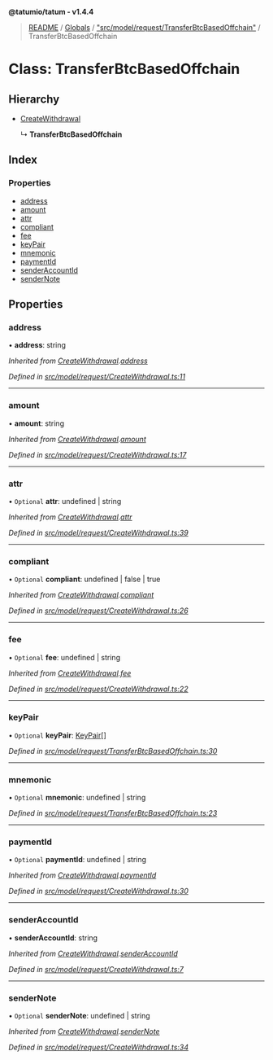 **@tatumio/tatum - v1.4.4**

> [README](../README.md) / [Globals](../globals.md) / ["src/model/request/TransferBtcBasedOffchain"](../modules/_src_model_request_transferbtcbasedoffchain_.md) / TransferBtcBasedOffchain

# Class: TransferBtcBasedOffchain

## Hierarchy

* [CreateWithdrawal](_src_model_request_createwithdrawal_.createwithdrawal.md)

  ↳ **TransferBtcBasedOffchain**

## Index

### Properties

* [address](_src_model_request_transferbtcbasedoffchain_.transferbtcbasedoffchain.md#address)
* [amount](_src_model_request_transferbtcbasedoffchain_.transferbtcbasedoffchain.md#amount)
* [attr](_src_model_request_transferbtcbasedoffchain_.transferbtcbasedoffchain.md#attr)
* [compliant](_src_model_request_transferbtcbasedoffchain_.transferbtcbasedoffchain.md#compliant)
* [fee](_src_model_request_transferbtcbasedoffchain_.transferbtcbasedoffchain.md#fee)
* [keyPair](_src_model_request_transferbtcbasedoffchain_.transferbtcbasedoffchain.md#keypair)
* [mnemonic](_src_model_request_transferbtcbasedoffchain_.transferbtcbasedoffchain.md#mnemonic)
* [paymentId](_src_model_request_transferbtcbasedoffchain_.transferbtcbasedoffchain.md#paymentid)
* [senderAccountId](_src_model_request_transferbtcbasedoffchain_.transferbtcbasedoffchain.md#senderaccountid)
* [senderNote](_src_model_request_transferbtcbasedoffchain_.transferbtcbasedoffchain.md#sendernote)

## Properties

### address

•  **address**: string

*Inherited from [CreateWithdrawal](_src_model_request_createwithdrawal_.createwithdrawal.md).[address](_src_model_request_createwithdrawal_.createwithdrawal.md#address)*

*Defined in [src/model/request/CreateWithdrawal.ts:11](https://github.com/tatumio/tatum-js/blob/c5d1e16/src/model/request/CreateWithdrawal.ts#L11)*

___

### amount

•  **amount**: string

*Inherited from [CreateWithdrawal](_src_model_request_createwithdrawal_.createwithdrawal.md).[amount](_src_model_request_createwithdrawal_.createwithdrawal.md#amount)*

*Defined in [src/model/request/CreateWithdrawal.ts:17](https://github.com/tatumio/tatum-js/blob/c5d1e16/src/model/request/CreateWithdrawal.ts#L17)*

___

### attr

• `Optional` **attr**: undefined \| string

*Inherited from [CreateWithdrawal](_src_model_request_createwithdrawal_.createwithdrawal.md).[attr](_src_model_request_createwithdrawal_.createwithdrawal.md#attr)*

*Defined in [src/model/request/CreateWithdrawal.ts:39](https://github.com/tatumio/tatum-js/blob/c5d1e16/src/model/request/CreateWithdrawal.ts#L39)*

___

### compliant

• `Optional` **compliant**: undefined \| false \| true

*Inherited from [CreateWithdrawal](_src_model_request_createwithdrawal_.createwithdrawal.md).[compliant](_src_model_request_createwithdrawal_.createwithdrawal.md#compliant)*

*Defined in [src/model/request/CreateWithdrawal.ts:26](https://github.com/tatumio/tatum-js/blob/c5d1e16/src/model/request/CreateWithdrawal.ts#L26)*

___

### fee

• `Optional` **fee**: undefined \| string

*Inherited from [CreateWithdrawal](_src_model_request_createwithdrawal_.createwithdrawal.md).[fee](_src_model_request_createwithdrawal_.createwithdrawal.md#fee)*

*Defined in [src/model/request/CreateWithdrawal.ts:22](https://github.com/tatumio/tatum-js/blob/c5d1e16/src/model/request/CreateWithdrawal.ts#L22)*

___

### keyPair

• `Optional` **keyPair**: [KeyPair](_src_model_request_transferbtcbasedoffchain_.keypair.md)[]

*Defined in [src/model/request/TransferBtcBasedOffchain.ts:30](https://github.com/tatumio/tatum-js/blob/c5d1e16/src/model/request/TransferBtcBasedOffchain.ts#L30)*

___

### mnemonic

• `Optional` **mnemonic**: undefined \| string

*Defined in [src/model/request/TransferBtcBasedOffchain.ts:23](https://github.com/tatumio/tatum-js/blob/c5d1e16/src/model/request/TransferBtcBasedOffchain.ts#L23)*

___

### paymentId

• `Optional` **paymentId**: undefined \| string

*Inherited from [CreateWithdrawal](_src_model_request_createwithdrawal_.createwithdrawal.md).[paymentId](_src_model_request_createwithdrawal_.createwithdrawal.md#paymentid)*

*Defined in [src/model/request/CreateWithdrawal.ts:30](https://github.com/tatumio/tatum-js/blob/c5d1e16/src/model/request/CreateWithdrawal.ts#L30)*

___

### senderAccountId

•  **senderAccountId**: string

*Inherited from [CreateWithdrawal](_src_model_request_createwithdrawal_.createwithdrawal.md).[senderAccountId](_src_model_request_createwithdrawal_.createwithdrawal.md#senderaccountid)*

*Defined in [src/model/request/CreateWithdrawal.ts:7](https://github.com/tatumio/tatum-js/blob/c5d1e16/src/model/request/CreateWithdrawal.ts#L7)*

___

### senderNote

• `Optional` **senderNote**: undefined \| string

*Inherited from [CreateWithdrawal](_src_model_request_createwithdrawal_.createwithdrawal.md).[senderNote](_src_model_request_createwithdrawal_.createwithdrawal.md#sendernote)*

*Defined in [src/model/request/CreateWithdrawal.ts:34](https://github.com/tatumio/tatum-js/blob/c5d1e16/src/model/request/CreateWithdrawal.ts#L34)*
